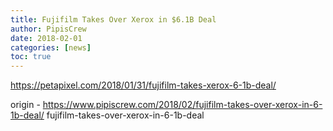 ```yaml
---
title: Fujifilm Takes Over Xerox in $6.1B Deal
author: PipisCrew
date: 2018-02-01
categories: [news]
toc: true
---
```


https://petapixel.com/2018/01/31/fujifilm-takes-xerox-6-1b-deal/

origin - https://www.pipiscrew.com/2018/02/fujifilm-takes-over-xerox-in-6-1b-deal/ fujifilm-takes-over-xerox-in-6-1b-deal